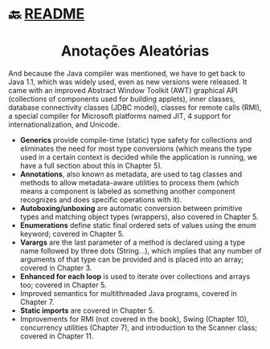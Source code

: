# :back: [README](../../../README.md#programming-languages)

<h1 align="center">
   Anotações Aleatórias
</h1>


And because the Java compiler was mentioned, we have to get back to Java 1.1,
which was widely used, even as new versions were released. It came with an improved
Abstract Window Toolkit (AWT) graphical API (collections of components used for
building applets), inner classes, database connectivity classes (JDBC model), classes for
remote calls (RMI), a special compiler for Microsoft platforms named JIT, 4 support for
internationalization, and Unicode.

-  **Generics** provide compile-time (static) type safety for collections and
eliminates the need for most type conversions (which means the type
used in a certain context is decided while the application is running,
we have a full section about this in Chapter 5).
-  **Annotations**, also known as metadata, are used to tag classes and
methods to allow metadata-aware utilities to process them (which
means a component is labeled as something another component
recognizes and does specific operations with it).
-  **Autoboxing/unboxing** are automatic conversion between primitive
types and matching object types (wrappers), also covered in Chapter 5.
-  **Enumerations** define static final ordered sets of values using the
enum keyword; covered in Chapter 5.
-  **Varargs** are the last parameter of a method is declared using a type
name followed by three dots (String...), which implies that any
number of arguments of that type can be provided and is placed into
an array; covered in Chapter 3.
-  **Enhanced for each loop** is used to iterate over collections and arrays
too; covered in Chapter 5.
-  Improved semantics for multithreaded Java programs, covered in
Chapter 7.
-  **Static imports** are covered in Chapter 5.
-  Improvements for RMI (not covered in the book), Swing (Chapter 10),
concurrency utilities (Chapter 7), and introduction to the Scanner
class; covered in Chapter 11.
